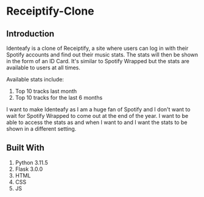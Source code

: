 # Receiptify-Clone

## Introduction
Identeafy is a clone of Receiptify, a site where users can log in with their Spotify accounts and find out their music stats.
The stats will then be shown in the form of an ID Card.
It's similar to Spotify Wrapped but the stats are available to users at all times.

Available stats include: 
1) Top 10 tracks last month
2) Top 10 tracks for the last 6 months

I want to make Identeafy as I am a huge fan of Spotify and I don't want to wait for Spotify Wrapped to come out at the end of the year. 
I want to be able to access the stats as and when I want to and I want the stats to be shown in a different setting.

## Built With
1) Python 3.11.5
2) Flask 3.0.0
3) HTML
4) CSS
5) JS
